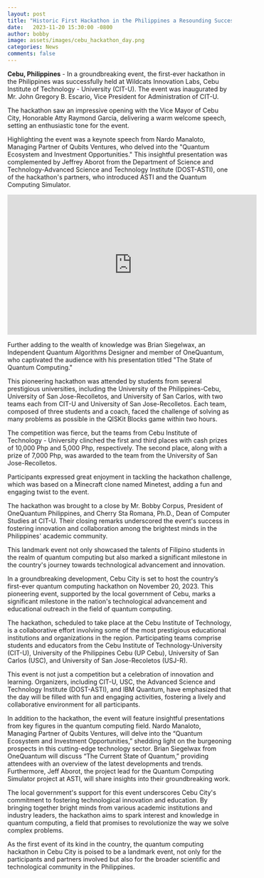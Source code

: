 ```yaml
---
layout: post
title: "Historic First Hackathon in the Philippines a Resounding Success at Cebu Institute of Technology-University"
date:   2023-11-20 15:30:00 -0800
author: bobby
image: assets/images/cebu_hackathon_day.png
categories: News
comments: false
---
```


**Cebu, Philippines** - In a groundbreaking event, the first-ever hackathon in the Philippines was successfully held at Wildcats Innovation Labs, Cebu Institute of Technology - University (CIT-U). The event was inaugurated by Mr. John Gregory B. Escario, Vice President for Administration of CIT-U.

The hackathon saw an impressive opening with the Vice Mayor of Cebu City, Honorable Atty Raymond Garcia, delivering a warm welcome speech, setting an enthusiastic tone for the event.

Highlighting the event was a keynote speech from Nardo Manaloto, Managing Partner of Qubits Ventures, who delved into the "Quantum Ecosystem and Investment Opportunities." This insightful presentation was complemented by Jeffrey Aborot from the Department of Science and Technology-Advanced Science and Technology Institute (DOST-ASTI), one of the hackathon's partners, who introduced ASTI and the Quantum Computing Simulator.

<iframe width="560" height="315" src="https://www.youtube.com/embed/Tv7EgPJFP2M" frameborder="0" allow="accelerometer; autoplay; clipboard-write; encrypted-media; gyroscope; picture-in-picture" allowfullscreen></iframe>

Further adding to the wealth of knowledge was Brian Siegelwax, an Independent Quantum Algorithms Designer and member of OneQuantum, who captivated the audience with his presentation titled "The State of Quantum Computing."

This pioneering hackathon was attended by students from several prestigious universities, including the University of the Philippines-Cebu, University of San Jose-Recolletos, and University of San Carlos, with two teams each from CIT-U and University of San Jose-Recolletos. Each team, composed of three students and a coach, faced the challenge of solving as many problems as possible in the QISKit Blocks game within two hours.

The competition was fierce, but the teams from Cebu Institute of Technology - University clinched the first and third places with cash prizes of 10,000 Php and 5,000 Php, respectively. The second place, along with a prize of 7,000 Php, was awarded to the team from the University of San Jose-Recolletos.

Participants expressed great enjoyment in tackling the hackathon challenge, which was based on a Minecraft clone named Minetest, adding a fun and engaging twist to the event.

The hackathon was brought to a close by Mr. Bobby Corpus, President of OneQuantum Philippines, and Cherry Sta Romana, Ph.D., Dean of Computer Studies at CIT-U. Their closing remarks underscored the event's success in fostering innovation and collaboration among the brightest minds in the Philippines' academic community.

This landmark event not only showcased the talents of Filipino students in the realm of quantum computing but also marked a significant milestone in the country's journey towards technological advancement and innovation.

In a groundbreaking development, Cebu City is set to host the country’s first-ever quantum computing hackathon on November 20, 2023. This pioneering event, supported by the local government of Cebu, marks a significant milestone in the nation's technological advancement and educational outreach in the field of quantum computing.

The hackathon, scheduled to take place at the Cebu Institute of Technology, is a collaborative effort involving some of the most prestigious educational institutions and organizations in the region. Participating teams comprise students and educators from the Cebu Institute of Technology-University (CIT-U), University of the Philippines Cebu (UP Cebu), University of San Carlos (USC), and University of San Jose-Recoletos (USJ-R). 

This event is not just a competition but a celebration of innovation and learning. Organizers, including CIT-U, USC, the Advanced Science and Technology Institute (DOST-ASTI), and IBM Quantum, have emphasized that the day will be filled with fun and engaging activities, fostering a lively and collaborative environment for all participants.

In addition to the hackathon, the event will feature insightful presentations from key figures in the quantum computing field. Nardo Manaloto, Managing Partner of Qubits Ventures, will delve into the “Quantum Ecosystem and Investment Opportunities,” shedding light on the burgeoning prospects in this cutting-edge technology sector. Brian Siegelwax from OneQuantum will discuss “The Current State of Quantum,” providing attendees with an overview of the latest developments and trends. Furthermore, Jeff Aborot, the project lead for the Quantum Computing Simulator project at ASTI, will share insights into their groundbreaking work.

The local government's support for this event underscores Cebu City's commitment to fostering technological innovation and education. By bringing together bright minds from various academic institutions and industry leaders, the hackathon aims to spark interest and knowledge in quantum computing, a field that promises to revolutionize the way we solve complex problems.

As the first event of its kind in the country, the quantum computing hackathon in Cebu City is poised to be a landmark event, not only for the participants and partners involved but also for the broader scientific and technological community in the Philippines. 

